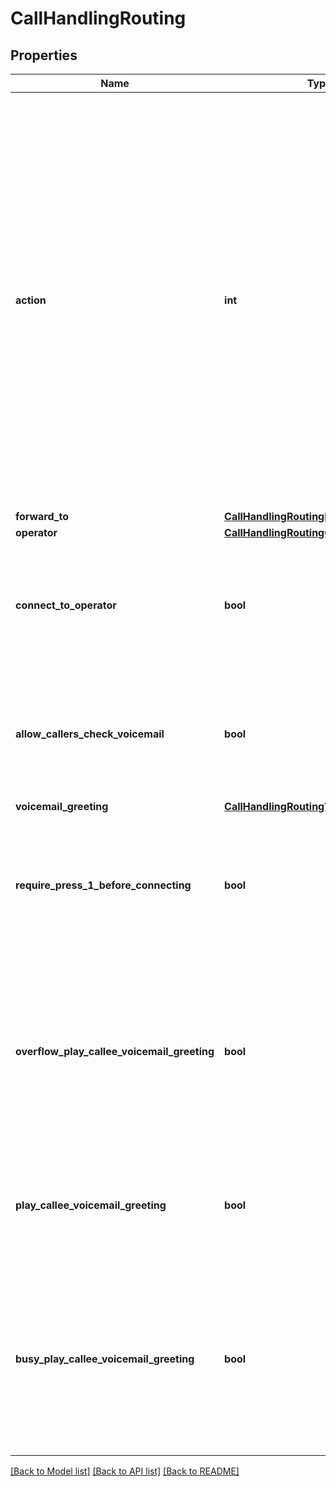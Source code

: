 # CallHandlingRouting

## Properties
Name | Type | Description | Notes
------------ | ------------- | ------------- | -------------
**action** | **int** | The extension&#x27;s forwarding or overflow information. For &#x60;call_not_answered&#x60;:  * &#x60;1&#x60; — Forward to a voicemail/videomail.  * &#x60;2&#x60; - Forward to the user.  * &#x60;4&#x60; - Forward to the common area.  * &#x60;6&#x60; - Forward to the auto receptionist.  * &#x60;7&#x60; - Forward to a call queue.  * &#x60;8&#x60; - Forward to a shared line group.  * &#x60;9&#x60; - Forward to an external contact.  * &#x60;10&#x60; - Forward to an external number.  * &#x60;11&#x60; — Disconnect.  * &#x60;12&#x60; — Play a message, then disconnect.  For &#x60;busy_on_another_call_action&#x60;:  * &#x60;21&#x60; - Call waiting.  * &#x60;22&#x60; - Play a busy signal.  * &#x60;1&#x60; — Forward to a voicemail/videomail.  * &#x60;2&#x60; - Forward to the user.  * &#x60;4&#x60; - Forward to the common area.  * &#x60;6&#x60; - Forward to the auto receptionist.  * &#x60;7&#x60; - Forward to a call queue.  * &#x60;8&#x60; - Forward to a shared line group.  * &#x60;9&#x60; - Forward to an external contact.  * &#x60;10&#x60; - Forward to an external number.  * &#x60;12&#x60; — Play a message, then disconnect. | [optional] 
**forward_to** | [**CallHandlingRoutingForwardTo**](CallHandlingRoutingForwardTo.md) |  | [optional] 
**operator** | [**CallHandlingRoutingOperator**](CallHandlingRoutingOperator.md) |  | [optional] 
**connect_to_operator** | **bool** | Whether to allow callers to reach an operator. Returned only for the &#x60;user&#x60; and &#x60;call_handling&#x60; subsetting. Displayed when the &#x60;call_not_answer_action&#x60; setting or &#x60;busy_on_another_call_action&#x60; setting is set to &#x60;1&#x60; (Forward to a voicemail). | [optional] 
**allow_callers_check_voicemail** | **bool** | Whether to allow the callers to check voicemails over a phone. Returned only for the &#x60;user&#x60; and &#x60;call_handling&#x60; subsetting. Displayed when the &#x60;call_not_answer_action&#x60; setting or &#x60;busy_on_another_call_action&#x60; setting is set to &#x60;1&#x60; (Forward to a voicemail). | [optional] 
**voicemail_greeting** | [**CallHandlingRoutingVoicemailGreeting**](CallHandlingRoutingVoicemailGreeting.md) |  | [optional] 
**require_press_1_before_connecting** | **bool** | When a call is forwarded to a personal phone number, whether the user must press \&quot;1\&quot; before the call connects. This helps to ensure that missed calls do not reach to your personal voicemail. Returned for the &#x60;Forward to an external number&#x60; and &#x60;Forward to External Contacts&#x60; options. | [optional] 
**overflow_play_callee_voicemail_greeting** | **bool** | Whether to play callee&#x27;s voicemail greeting when caller reaches end of forwarding sequence. Displayed when &#x60;call_not_answer_action&#x60; set to &#x60;2&#x60; - Forward to the user, &#x60;4&#x60; - Forward to the common area, &#x60;6&#x60; - Forward to the auto receptionist, &#x60;7&#x60; - Forward to a call queue, &#x60;8&#x60; - Forward to a shared line group, &#x60;9&#x60; - Forward to an external contact, &#x60;10&#x60; - Forward to an external number. | [optional] 
**play_callee_voicemail_greeting** | **bool** | Whether to play callee&#x27;s voicemail greeting when caller reaches end of forwarding sequence. Displayed when &#x60;busy_routing&#x60; action or &#x60;call_not_answer_action&#x60; set to &#x60;1&#x60; - Forward to a voicemail. | [optional] 
**busy_play_callee_voicemail_greeting** | **bool** | Whether to play callee&#x27;s voicemail greeting when caller reaches end of forwarding sequence. Displayed when &#x60;busy_routing&#x60; action set to &#x60;2&#x60; - Forward to the user, &#x60;4&#x60; - Forward to the common area, &#x60;6&#x60; - Forward to the auto receptionist, &#x60;7&#x60; - Forward to a call queue, &#x60;8&#x60; - Forward to a shared line group, &#x60;9&#x60; - Forward to an external contact, &#x60;10&#x60; - Forward to an external number. | [optional] 

[[Back to Model list]](../README.md#documentation-for-models) [[Back to API list]](../README.md#documentation-for-api-endpoints) [[Back to README]](../README.md)

